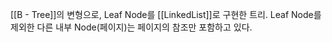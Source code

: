 
[[B - Tree]]의 변형으로, Leaf Node를 [[LinkedList]]로 구현한 트리.
Leaf Node를 제외한 다른 내부 Node(페이지)는 페이지의 참조만 포함하고 있다.